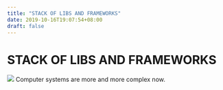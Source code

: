 ```yaml
---
title: "STACK OF LIBS AND FRAMEWORKS"
date: 2019-10-16T19:07:54+08:00
draft: false
---
```


# STACK OF LIBS AND FRAMEWORKS
![](http://cdn.nemoworks.info/ycao.cc/images/STACK-OF-LIBS-AND-FRAMEWORKS.jpg)
Computer systems are more and more complex now.